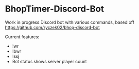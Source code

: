 # BhopTimer-Discord-Bot
Work in progress Discord bot with various commands, based off https://github.com/ryczek02/bhop-discord-bot

Current features: 
- !wr
- !bwr
- !ssj
- Bot status shows server player count
